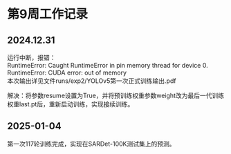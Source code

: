 # 第9周工作记录

## 2024.12.31
运行中断，报错：  
RuntimeError: Caught RuntimeError in pin memory thread for device 0.  
RuntimeError: CUDA error: out of memory  
本次输出详见文件runs/exp2/YOLOv5第一次正式训练输出.pdf

解决：将参数resume设置为True，并将预训练权重参数weight改为最后一代训练权重last.pt后，重新启动训练，实现接续训练。

## 2025-01-04
第一次117轮训练完成，实现在SARDet-100K测试集上的预测。
